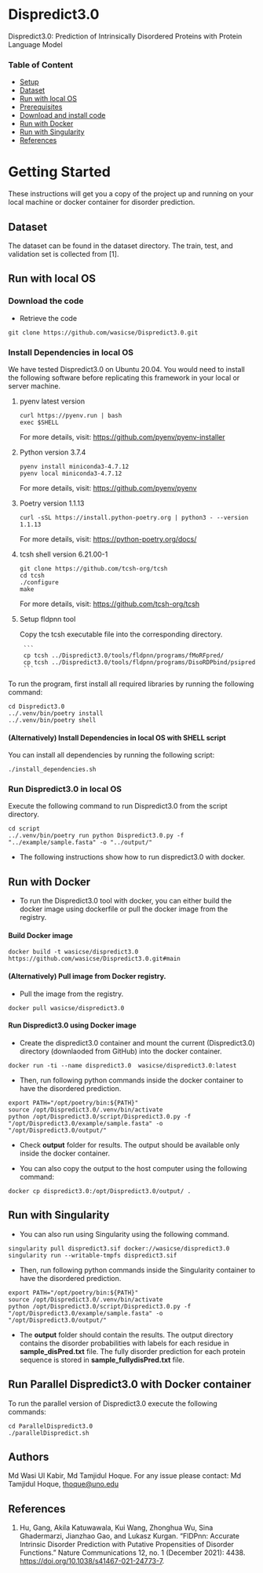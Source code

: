 # Dispredict3.0
Dispredict3.0: Prediction of Intrinsically Disordered Proteins with Protein
Language Model

### Table of Content

- [Setup](#getting-started)
- [Dataset](#Dataset)
- [Run with local OS](#Run-with-local-OS)
- [Prerequisites](#Prerequisites)
- [Download and install code](#download-the-code)
- [Run with Docker](#Run-with-Docker)
- [Run with Singularity](#Run-with-Singularity)
- [References](#References) 

# Getting Started
 

These instructions will get you a copy of the project up and running on your local machine or docker container for disorder prediction. 

 ## Dataset
The dataset can be found in the dataset directory. The train, test, and validation set is collected from [1].

## Run with local OS
### Download the code


- Retrieve the code

```
git clone https://github.com/wasicse/Dispredict3.0.git

```

### Install Dependencies in local OS

We have tested Dispredict3.0 on Ubuntu 20.04. You would need to install the following software before replicating this framework in your local or server machine. 

1. pyenv latest version
    ```
    curl https://pyenv.run | bash
    exec $SHELL
    ```
    For more details, visit: https://github.com/pyenv/pyenv-installer

1. Python version 3.7.4

    ```
    pyenv install miniconda3-4.7.12
    pyenv local miniconda3-4.7.12 
    ```

    For more details, visit: https://github.com/pyenv/pyenv

2. Poetry version 1.1.13

    ```
    curl -sSL https://install.python-poetry.org | python3 - --version 1.1.13
    ```
    For more details, visit: https://python-poetry.org/docs/

3. tcsh  shell version 6.21.00-1

    ```
    git clone https://github.com/tcsh-org/tcsh
    cd tcsh
    ./configure
    make
    ```
    For more details, visit: https://github.com/tcsh-org/tcsh
    

3. Setup fldpnn tool

    Copy the tcsh executable file into the corresponding directory.

        ```
        cp tcsh ../Dispredict3.0/tools/fldpnn/programs/fMoRFpred/
        cp tcsh ../Dispredict3.0/tools/fldpnn/programs/DisoRDPbind/psipred  
        ```


To run the program, first install all required libraries by running the following command:

```
cd Dispredict3.0
../.venv/bin/poetry install
../.venv/bin/poetry shell
```

#### (Alternatively) Install Dependencies in local OS with SHELL script

You can install all dependencies by running the following script:

```
./install_dependencies.sh
```

### Run Dispredict3.0 in local OS

Execute the following command to run Dispredict3.0 from the script directory.

```
cd script
../.venv/bin/poetry run python Dispredict3.0.py -f "../example/sample.fasta" -o "../output/"
```

- The following instructions show how to run dispredict3.0 with docker.

## Run with Docker
- To run the Dispredict3.0 tool with docker, you can either build the docker image using dockerfile or pull the docker image from the registry.

#### Build Docker image 

```
docker build -t wasicse/dispredict3.0 https://github.com/wasicse/Dispredict3.0.git#main    
```
 #### (Alternatively) Pull image from Docker registry.

- Pull the image from the registry.
 ```
docker pull wasicse/dispredict3.0
```
#### Run Dispredict3.0 using Docker image
- Create the dispredict3.0 container and mount the current (Dispredict3.0) directory (downlaoded from GitHub) into the docker container.

```
docker run -ti --name dispredict3.0  wasicse/dispredict3.0:latest
```

- Then, run following python commands inside the docker container to have the disordered prediction.

```
export PATH="/opt/poetry/bin:${PATH}"
source /opt/Dispredict3.0/.venv/bin/activate
python /opt/Dispredict3.0/script/Dispredict3.0.py -f "/opt/Dispredict3.0/example/sample.fasta" -o "/opt/Dispredict3.0/output/"
```

- Check **output** folder for results. The output should be available only inside the docker container. 

- You can also copy the output to the host computer using the following command:

```
docker cp dispredict3.0:/opt/Dispredict3.0/output/ .
```
## Run with Singularity 

- You can also run using Singularity using the following command.

```
singularity pull dispredict3.sif docker://wasicse/dispredict3.0
singularity run --writable-tmpfs dispredict3.sif
```
- Then, run following python commands inside the Singularity container to have the disordered prediction.

```
export PATH="/opt/poetry/bin:${PATH}"
source /opt/Dispredict3.0/.venv/bin/activate
python /opt/Dispredict3.0/script/Dispredict3.0.py -f "/opt/Dispredict3.0/example/sample.fasta" -o "/opt/Dispredict3.0/output/"
```

- The **output** folder should contain the results. The output directory contains the disorder probabilities with labels for each residue in **sample_disPred.txt** file. The fully disorder prediction for each protein sequence is stored in **sample_fullydisPred.txt** file.

## Run Parallel Dispredict3.0 with Docker container

To run the parallel version of Dispredict3.0 execute the following commands:

```
cd ParallelDispredict3.0
./parallelDispredict.sh

```

## Authors

Md Wasi Ul Kabir, Md Tamjidul Hoque. For any issue please contact: Md Tamjidul Hoque, thoque@uno.edu 

## References

1. Hu, Gang, Akila Katuwawala, Kui Wang, Zhonghua Wu, Sina Ghadermarzi, Jianzhao Gao, and Lukasz Kurgan. “FlDPnn: Accurate Intrinsic Disorder Prediction with Putative Propensities of Disorder Functions.” Nature Communications 12, no. 1 (December 2021): 4438. https://doi.org/10.1038/s41467-021-24773-7.




